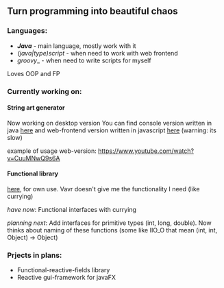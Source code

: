 ## Turn programming into beautiful chaos

### Languages:
* ___Java___ - main language, mostly work with it
* _(java|type)script_ - when need to work with web frontend
* _groovy__ - when need to write scripts for myself

Loves OOP and FP

### Currently working on:
#### String art generator
Now working on desktop version
You can find console version written in java [here](https://github.com/GeorgiyO/string-art-generator-java) and web-frontend version written in javascript [here](https://github.com/GeorgiyO/string-art-generator/blob/master/full-web.js) (warning: its slow)

example of usage web-version: https://www.youtube.com/watch?v=CuuMNwQ9s6A

#### Functional library
[here](https://github.com/GeorgiyO/functional), for own use. Vavr doesn't give me the functionality I need (like currying)

_have now_: Functional interfaces with currying

_planning next_: Add interfaces for primitive types (int, long, double). Now thinks about naming of these functions (some like IIO_O that mean (int, int, Object) -> Object)

  
### Prjects in plans:
* Functional-reactive-fields library
* Reactive gui-framework for javaFX
